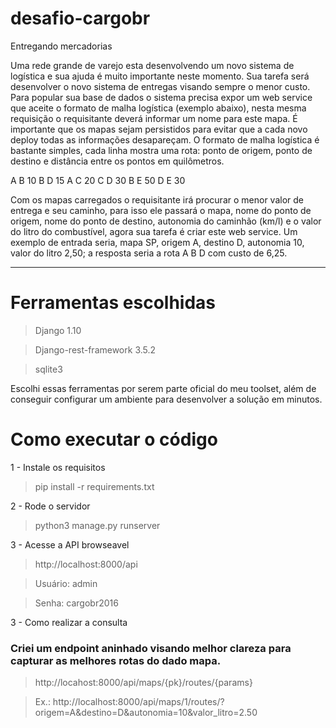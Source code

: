 # desafio-cargobr

Entregando mercadorias

Uma rede grande de varejo esta desenvolvendo um novo sistema de logística e sua ajuda é muito importante neste momento. Sua tarefa será desenvolver o novo sistema de entregas visando sempre o menor custo. Para popular sua base de dados o sistema precisa expor um web service que aceite o formato de malha logística (exemplo abaixo), nesta mesma requisição o requisitante deverá informar um nome para este mapa. É importante que os mapas sejam persistidos para evitar que a cada novo deploy todas as informações desapareçam. O formato de malha logística é bastante simples, cada linha mostra uma rota: ponto de origem, ponto de destino e distância entre os pontos em quilômetros.

A B 10
B D 15
A C 20
C D 30
B E 50
D E 30

Com os mapas carregados o requisitante irá procurar o menor valor de entrega e seu caminho, para isso ele passará o mapa, nome do ponto de origem, nome do ponto de destino, autonomia do caminhão (km/l) e o valor do litro do combustível, agora sua tarefa é criar este web service. Um exemplo de entrada seria, mapa SP, origem A, destino D, autonomia 10, valor do litro 2,50; a resposta seria a rota A B D com custo de 6,25.

-------------------------

# Ferramentas escolhidas
> Django 1.10

> Django-rest-framework 3.5.2

> sqlite3

Escolhi essas ferramentas por serem parte oficial do meu toolset, além de conseguir configurar um ambiente para desenvolver a solução em minutos.

# Como executar o código

1 - Instale os requisitos
> pip install -r requirements.txt

2 - Rode o servidor
> python3 manage.py runserver

3 - Acesse a API browseavel
> http://localhost:8000/api

> Usuário: admin

> Senha: cargobr2016

3 - Como realizar a consulta
### Criei um endpoint aninhado visando melhor clareza para capturar as melhores rotas do dado mapa.

> http://locahost:8000/api/maps/{pk}/routes/{params}


> Ex.: http://localhost:8000/api/maps/1/routes/?origem=A&destino=D&autonomia=10&valor_litro=2.50